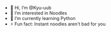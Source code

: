 - 👋 Hi, I’m @Kyu-uub
- 👀 I’m interested in Noodles
- 🌱 I’m currently learning Python 
- ⚡ Fun fact: Instant noodles aren't bad for you

<!---
Kyu-uub/Kyu-uub is a ✨ special ✨ repository because its `README.md` (this file) appears on your GitHub profile.
You can click the Preview link to take a look at your changes.
--->
